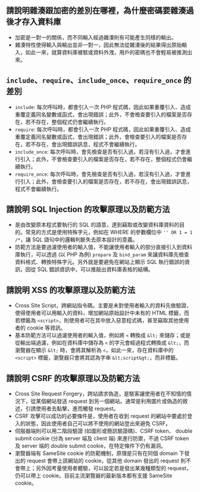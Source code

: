 ## 請說明雜湊跟加密的差別在哪裡，為什麼密碼要雜湊過後才存入資料庫
- 加密是一對一的關係，而不同輸入經過雜湊則有可能產生同樣的輸出。
- 雜湊特性使得輸入與輸出並非一對一，因此無法從雜湊後的結果得出原始輸入，如此一來，就算資料庫被駭或資料外洩，用戶的密碼也不會輕易被推測出來。

## `include`、`require`、`include_once`、`require_once` 的差別
- `include`: 每次呼叫時，都會引入一次 PHP 程式碼，因此如果重覆引入、造成重覆定義同名變數或函式，會出現錯誤；此外，不會檢查要引入的檔案是否存在，若不存在，整個程式仍會繼續執行。
- `require`: 每次呼叫時，都會引入一次 PHP 程式碼，因此如果重覆引入、造成重覆定義同名變數或函式，會出現錯誤；此外，會檢查要引入的檔案是否存在，若不存在，會出現錯誤訊息，程式不會繼續執行。
- `include_once`: 每次呼叫時，會先檢查是否有引入過，若沒有引入過，才會進行引入；此外，不會檢查要引入的檔案是否存在，若不存在，整個程式仍會繼續執行。
- `require_once`: 每次呼叫時，會先檢查是否有引入過，若沒有引入過，才會進行引入；此外，會檢查要引入的檔案是否存在，若不存在，會出現錯誤訊息，程式不會繼續執行。

## 請說明 SQL Injection 的攻擊原理以及防範方法
- 是由改變原本程式要執行的 SQL 的語意，達到竊取或改變資料庫資料的目的。常見的方式是使用特殊字元，例如在 WHERE 的參數欄位中 `'' OR 1 = 1 /*`，讓 SQL 語句中的邏輯判斷失去原本設計的意義。
- 防範方法是要過濾使用者的輸入值，不能讓使用者輸入的部分直接引入到資料庫執行，可以透過 (以 PHP 為例) `prepare` 及 `bind_param` 來讓資料庫先檢查資料格式、轉換特殊字元。另外就是要避免在網站上顯示 SQL 執行錯誤的資訊，因從 SQL 錯誤資訊中，可以推敲出資料庫表格的結構。

## 請說明 XSS 的攻擊原理以及防範方法
- Cross Site Script，跨網站指令碼。主要是未對使用者輸入的資料先做驗證，使得使用者可以用輸入的資料，增加網站原始設計中未有的 HTML 標籤，而若標籤為 `<script>`，則使用者可在其中放入惡意程式碼，甚至竊取其他使用者的 cookie 等資訊。
- 基本防範方法可以過濾使用者的輸入值，例如將 `<` 轉換成 `&lt;` 來儲存；或是從輸出端過濾，例如在資料庫中儲存為 `<` 的字元會經過程式轉換成 `&lt;`，而瀏覽器在顯示 `&lt;` 時，會將其解析為 `<`，如此一來，存在資料庫中的 `<script>` 標籤，瀏覽器只會將其認為字串 `&lt;script&gt;`，而非標籤。

## 請說明 CSRF 的攻擊原理以及防範方法
- Cross Site Request Forgery，跨站請求偽造，是駭客讓使用者在不知情的情況下，從某個網站發送 request 到另一個網站。通常是利用圖片或偽造的敘述，引誘使用者去點擊，進而觸發 request。
- CSRF 攻擊可以成功的必要條件是，使用者在收到 request 的網站中要處於登入的狀態，因此使用者自己可以將不使用的網站登出來避免 CSRF。
- 伺服器端則可以用二階段驗證 (如圖形或簡訊驗證碼)、CSRF token、 double submit cookie (分為 server 端及 client 端) 來進行防禦，不過 CSRF token 及 server 端的 double submit cookie，在特定條件下仍有漏洞。
- 瀏覽器端有 SameSite cookie 的防範機制，原理是只有在同個 domain 下發出的 request 會帶上該網站的 cookie，從其他 domain 發出的 request 則不會帶上；另外因考量使用者體驗，可以設定若是發出某幾種類型的 request，仍可以帶上 cookie。目前主流瀏覽器的最新版本都有支援 SameSite cookie。